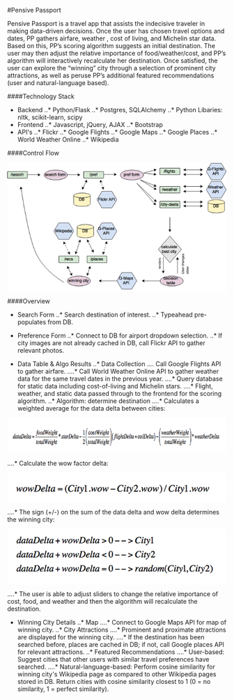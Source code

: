 #Pensive Passport

Pensive Passport is a travel app that assists the indecisive traveler in making data-driven decisions.  Once the user has chosen travel options and dates, PP gathers airfare, weather , cost of living, and Michelin star data.  Based on this, PP’s scoring algorithm suggests an initial destination.  The user may then adjust the relative importance of food/weather/cost, and PP’s algorithm will interactively recalculate her destination.  Once satisfied, the user can explore the “winning” city through a selection of prominent city attractions, as well as peruse PP’s additional featured recommendations (user and natural-language based).

####Technology Stack
* Backend
..* Python/Flask
..* Postgres, SQLAlchemy
..* Python Libaries: nltk, scikit-learn, scipy
* Frontend
..* Javascript, jQuery, AJAX
..* Bootstrap
* API's
..* Flickr
..* Google Flights
..* Google Maps
..* Google Places
..* World Weather Online
..* Wikipedia

####Control Flow
<p align="center">
  <img align="center" src="/static/images/control-flow.png">
</p>

####Overview
* Search Form
..* Search destination of interest.
..* Typeahead pre-populates from DB.

* Preference Form
..* Connect to DB for airport dropdown selection.
..* If city images are not already cached in DB, call Flickr API to gather relevant photos.

* Data Table & Algo Results
..* Data Collection
..*..* Call Google Flights API to gather airfare.
....* Call World Weather Online API to gather weather data for the same travel dates in the previous year.
....* Query database for static data including cost-of-living and Michelin stars.
....* Flight, weather, and static data passed through to the frontend for the scoring algorithm.
..* Algorithm: determine destination
....* Calculates a weighted average for the data delta between cities:
<p align="center">
  <img align="center" src="/static/images/data-delta.png">
</p>
....* Calculate the wow factor delta:
<p align="center">
  <img align="center" src="/static/images/wow-delta.png">
</p>
....* The sign (+/-) on the sum of the data delta and wow delta determines the winning city:
<p align="center">
  <img align="center" src="/static/images/winning-city-equation.png">
</p>
....* The user is able to adjust sliders to change the relative importance of cost, food, and weather and then the algorithm will recalculate the destination.

* Winning City Details
..* Map
....* Connect to Google Maps API for map of winning city.
..* City Attractions
....* Prominent and proximate attractions are displayed for the winning city.
....* If the destination has been searched before, places are cached in DB; if not, call Google places API for relevant attractions.
..* Featured Recommendations
....* User-based: Suggest cities that other users with similar travel preferences have searched.
....* Natural-language-based: Perform cosine similarity for winning city's Wikipedia page as compared to other Wikipedia pages stored in DB.  Return cities with cosine similarity closest to 1 (0 = no similarity, 1 = perfect similarity).

